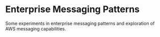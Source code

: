 # Enterprise Messaging Patterns
Some experiments in enterprise messaging patterns and exploration of AWS messaging capabilities.
